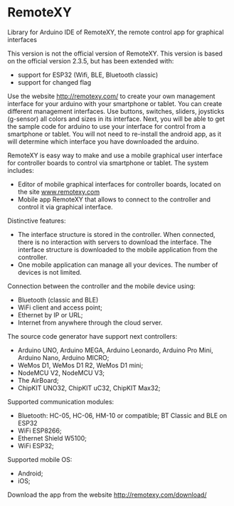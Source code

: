 # RemoteXY
Library for Arduino IDE of RemoteXY, the remote control app for graphical interfaces

This version is not the official version of RemoteXY. This version is based on the official version 2.3.5, but has been extended with:
- support for ESP32 (Wifi, BLE, Bluetooth classic)
- support for changed flag

Use the website http://remotexy.com/ to create your own management interface for your arduino with your smartphone or tablet. You can create different management interfaces. Use buttons, switches, sliders, joysticks (g-sensor) all colors and sizes in its interface. Next, you will be able to get the sample code for arduino to use your interface for control from a smartphone or tablet. You will not need to re-install the android app, as it will determine which interface you have downloaded the arduino.

RemoteXY is easy way to make and use a mobile graphical user interface for controller boards to control via smartphone or tablet. The system includes:
- Editor of mobile graphical interfaces for controller boards, located on the site www.remotexy.com
- Mobile app RemoteXY that allows to connect to the controller and control it via graphical interface. 

Distinctive features:
- The interface structure is stored in the controller. When connected, there is no interaction with servers to download the interface. The interface structure is downloaded to the mobile application from the controller.
- One mobile application can manage all your devices. The number of devices is not limited.

Connection between the controller and the mobile device using:
- Bluetooth (classic and BLE)
- WiFi client and access point;
- Ethernet by IP or URL;
- Internet from anywhere through the cloud server.

The source code generator have support next controllers:
- Arduino UNO, Arduino MEGA, Arduino Leonardo, Arduino Pro Mini, Arduino Nano, Arduino MICRO;
- WeMos D1, WeMos D1 R2, WeMos D1 mini;
- NodeMCU V2, NodeMCU V3;
- The AirBoard;
- ChipKIT UNO32, ChipKIT uC32, ChipKIT Max32;

Supported communication modules:
- Bluetooth: HC-05, HC-06, HM-10 or compatible; BT Classic and BLE on ESP32
- WiFi ESP8266;
- Ethernet Shield W5100;
- WiFi ESP32;

Supported mobile OS:
- Android;
- iOS;

Download the app from the website http://remotexy.com/download/
